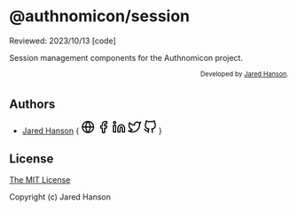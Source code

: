# @authnomicon/session

Reviewed: 2023/10/13 [code]


Session management components for the Authnomicon project.

<div align="right">
  <sup>Developed by <a href="#authors">Jared Hanson</a>.</sub>
</div>

## Authors

- [Jared Hanson](https://www.jaredhanson.me/) { [![WWW](https://raw.githubusercontent.com/jaredhanson/jaredhanson/master/images/globe-12x12.svg)](https://www.jaredhanson.me/) [![Facebook](https://raw.githubusercontent.com/jaredhanson/jaredhanson/master/images/facebook-12x12.svg)](https://www.facebook.com/jaredhanson) [![LinkedIn](https://raw.githubusercontent.com/jaredhanson/jaredhanson/master/images/linkedin-12x12.svg)](https://www.linkedin.com/in/jaredhanson) [![Twitter](https://raw.githubusercontent.com/jaredhanson/jaredhanson/master/images/twitter-12x12.svg)](https://twitter.com/jaredhanson) [![GitHub](https://raw.githubusercontent.com/jaredhanson/jaredhanson/master/images/github-12x12.svg)](https://github.com/jaredhanson) }

## License

[The MIT License](https://opensource.org/licenses/MIT)

Copyright (c) Jared Hanson
